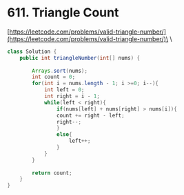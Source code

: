 # 611. Triangle Count

[https://leetcode.com/problems/valid-triangle-number/](https://leetcode.com/problems/valid-triangle-number/)\
\


```java
class Solution {
    public int triangleNumber(int[] nums) {
        
        Arrays.sort(nums);
        int count = 0;
        for(int i = nums.length - 1; i >=0; i--){
            int left = 0;
            int right = i - 1;
            while(left < right){
                if(nums[left] + nums[right] > nums[i]){
                count += right - left;
                right--;
                }
                else{
                    left++;
                }
            }
        }
        
        return count;
    }
}
```
